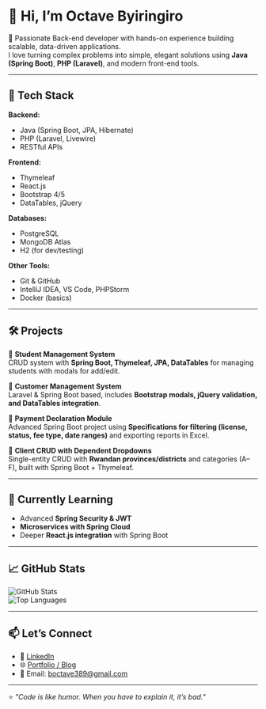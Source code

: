 # 👋 Hi, I’m Octave Byiringiro  

🌟 Passionate Back-end developer with hands-on experience building scalable, data-driven applications.  
I love turning complex problems into simple, elegant solutions using **Java (Spring Boot)**, **PHP (Laravel)**, and modern front-end tools.  

---

## 🚀 Tech Stack  

**Backend:**  
- Java (Spring Boot, JPA, Hibernate)  
- PHP (Laravel, Livewire)  
- RESTful APIs  

**Frontend:**  
- Thymeleaf  
- React.js  
- Bootstrap 4/5  
- DataTables, jQuery  

**Databases:**  
- PostgreSQL  
- MongoDB Atlas  
- H2 (for dev/testing)  

**Other Tools:**  
- Git & GitHub  
- IntelliJ IDEA, VS Code, PHPStorm  
- Docker (basics)  

---

## 🛠️ Projects  

🔹 **Student Management System**  
CRUD system with **Spring Boot, Thymeleaf, JPA, DataTables** for managing students with modals for add/edit.  

🔹 **Customer Management System**  
Laravel & Spring Boot based, includes **Bootstrap modals, jQuery validation, and DataTables integration**.  

🔹 **Payment Declaration Module**  
Advanced Spring Boot project using **Specifications for filtering (license, status, fee type, date ranges)** and exporting reports in Excel.  

🔹 **Client CRUD with Dependent Dropdowns**  
Single-entity CRUD with **Rwandan provinces/districts** and categories (A–F), built with Spring Boot + Thymeleaf.  

---

## 🌱 Currently Learning  
- Advanced **Spring Security & JWT**  
- **Microservices with Spring Cloud**  
- Deeper **React.js integration** with Spring Boot  

---

## 📈 GitHub Stats  

![GitHub Stats](https://github-readme-stats.vercel.app/api?username=renox&show_icons=true&theme=radical)  
![Top Languages](https://github-readme-stats.vercel.app/api/top-langs/?username=renox&layout=compact&theme=radical)  

---

## 📫 Let’s Connect  

- 💼 [LinkedIn](#)  
- 🌐 [Portfolio / Blog](#)  
- 📧 Email: boctave389@gmail.com  

---

⭐️ *"Code is like humor. When you have to explain it, it’s bad."*  
